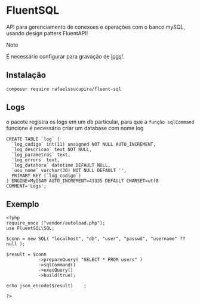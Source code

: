 # FluentSQL
API para gerenciamento de conexoes e operações com o banco mySQL, usando design patters FluentAPI!<br/>
> [!NOTE]
> É necessário configurar para gravação de [logs](#logs)!.
## Instalação
```
composer require rafaelssucupira/fluent-sql
```
## Logs
o pacote registra os logs em um db particular, para que a `função sqlCommand` funcione é necessário criar um database com nome log
```
CREATE TABLE `log` (
  `log_codigo` int(11) unsigned NOT NULL AUTO_INCREMENT,
  `log_descricao` text NOT NULL,
  `log_parametros` text,
  `log_errors` text,
  `log_datahora` datetime DEFAULT NULL,
  `usu_nome` varchar(30) NOT NULL DEFAULT '',
  PRIMARY KEY (`log_codigo`)
) ENGINE=MyISAM AUTO_INCREMENT=43335 DEFAULT CHARSET=utf8 COMMENT='Logs';
```
## Exemplo
```
<?php
require_once ("vendor/autoload.php");
use FluentSQL\SQL;

$conn = new SQL( "localhost", "db", "user", "passwd", "username" ?? null );

$result = $conn
            ->prepareQuery( "SELECT * FROM users" )
            ->sqlCommand()
            ->execQuery()
            ->build(true);

echo json_encode($result)    ;

?>
```

